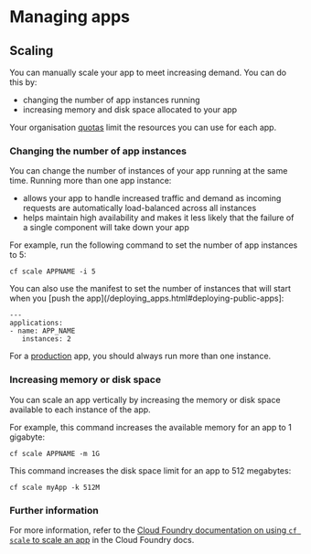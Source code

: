 # Managing apps

## Scaling

You can manually scale your app to meet increasing demand. You can do this by:

- changing the number of app instances running
- increasing memory and disk space allocated to your app

Your organisation [quotas](/managing_apps.html#quotas) limit the resources you can use for each app.

### Changing the number of app instances

You can change the number of instances of your app running at the same time. Running more than one app instance:

- allows your app to handle increased traffic and demand as incoming requests are automatically load-balanced across all instances
- helps maintain high availability and makes it less likely that the failure of a single component will take down your app

For example, run the following command to set the number of app instances to 5:

``cf scale APPNAME -i 5``

You can also use the manifest to set the number of instances that will start when you [push the app](/deploying_apps.html#deploying-public-apps]:

```
---
applications:
- name: APP_NAME
   instances: 2
```

For a [production](/deploying_apps.html#production-checklist) app, you should always run more than one instance.

### Increasing memory or disk space

You can scale an app vertically by increasing the memory or disk space available to each instance of the app.

For example, this command increases the available memory for an app to 1 gigabyte:

``cf scale APPNAME -m 1G``

This command increases the disk space limit for an app to 512 megabytes:

``cf scale myApp -k 512M``


### Further information

For more information, refer to the [Cloud Foundry documentation on using `cf scale` to scale an app](http://docs.cloudfoundry.org/devguide/deploy-apps/cf-scale.html) in the Cloud Foundry docs.

